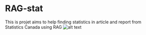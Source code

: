 # RAG-stat
This is projet aims to help finding statistics in article and report from Statistics Canada using RAG
![alt text](https://en.wikipedia.org/wiki/Lama_%28genus%29#/media/File:Llama,_peru,_machu_picchu.jpg)
